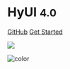 <!-- _coverpage.md -->

# HyUI <small>4.0</small>

[GitHub](https://github.com/HywebU00/HyUI_v4.0/)
[Get Started](#HyUI-kit)

<!-- [Get Started](quick-start/download.md) -->

<!-- 背景图片 -->

![](_media/bg.png)

<!-- 背景色 -->

![color](#f0f0f0)
